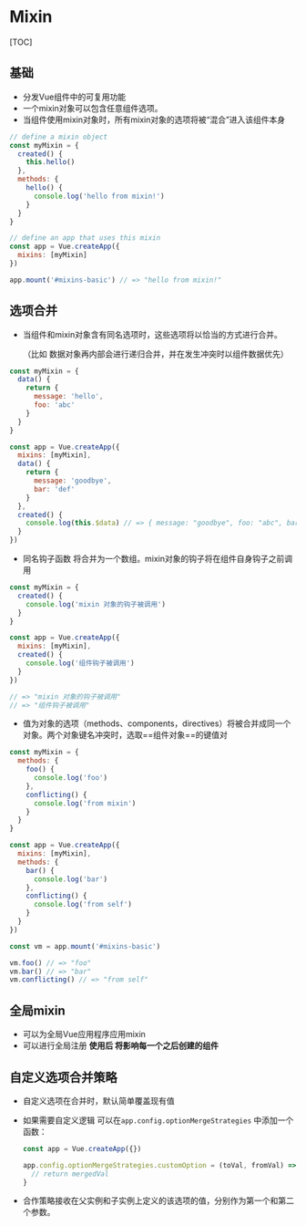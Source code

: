 # Mixin

[TOC]



## 基础

+ 分发Vue组件中的可复用功能
+ 一个mixin对象可以包含任意组件选项。
+ 当组件使用mixin对象时，所有mixin对象的选项将被“混合”进入该组件本身

```js
// define a mixin object
const myMixin = {
  created() {
    this.hello()
  },
  methods: {
    hello() {
      console.log('hello from mixin!')
    }
  }
}

// define an app that uses this mixin
const app = Vue.createApp({
  mixins: [myMixin]
})

app.mount('#mixins-basic') // => "hello from mixin!"
```

## 选项合并

+ 当组件和mixin对象含有同名选项时，这些选项将以恰当的方式进行合并。

  （比如 数据对象再内部会进行递归合并，并在发生冲突时以组件数据优先）

```js
const myMixin = {
  data() {
    return {
      message: 'hello',
      foo: 'abc'
    }
  }
}

const app = Vue.createApp({
  mixins: [myMixin],
  data() {
    return {
      message: 'goodbye',
      bar: 'def'
    }
  },
  created() {
    console.log(this.$data) // => { message: "goodbye", foo: "abc", bar: "def" }
  }
})
```

+ 同名钩子函数 将合并为一个数组。mixin对象的钩子将在组件自身钩子之前调用

```js
const myMixin = {
  created() {
    console.log('mixin 对象的钩子被调用')
  }
}

const app = Vue.createApp({
  mixins: [myMixin],
  created() {
    console.log('组件钩子被调用')
  }
})

// => "mixin 对象的钩子被调用"
// => "组件钩子被调用"
```

+ 值为对象的选项（methods、components，directives）将被合并成同一个对象。两个对象键名冲突时，选取==组件对象==的键值对

```js
const myMixin = {
  methods: {
    foo() {
      console.log('foo')
    },
    conflicting() {
      console.log('from mixin')
    }
  }
}

const app = Vue.createApp({
  mixins: [myMixin],
  methods: {
    bar() {
      console.log('bar')
    },
    conflicting() {
      console.log('from self')
    }
  }
})

const vm = app.mount('#mixins-basic')

vm.foo() // => "foo"
vm.bar() // => "bar"
vm.conflicting() // => "from self"
```



## 全局mixin

+ 可以为全局Vue应用程序应用mixin
+ 可以进行全局注册 **使用后 将影响每一个之后创建的组件**



## 自定义选项合并策略

+ 自定义选项在合并时，默认简单覆盖现有值

+ 如果需要自定义逻辑 可以在`app.config.optionMergeStrategies` 中添加一个函数：

  ```js
  const app = Vue.createApp({})
  
  app.config.optionMergeStrategies.customOption = (toVal, fromVal) => {
    // return mergedVal
  }
  ```

+ 合作策略接收在父实例和子实例上定义的该选项的值，分别作为第一个和第二个参数。